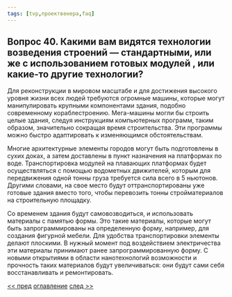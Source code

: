 ```yaml
---
tags: [tvp,проектвенера,faq]
---
```

## Вопрос 40. Какими вам видятся технологии возведения строений — стандартными, или же с использованием готовых модулей , или какие-то другие технологии?

Для реконструкции в мировом масштабе и для достижения высокого уровня жизни всех людей требуются огромные машины, которые могут манипулировать крупными компонентами здания, подобно современному кораблестроению. Мега-машины могли бы строить целые здания, следуя инструкциям компьютерных программ, таким образом, значительно сокращая время строительства. Эти программы можно быстро адаптировать к изменяющимся обстоятельствам.

Многие архитектурные элементы городов могут быть подготовлены в сухих доках, а затем доставлены в пункт назначения на платформах по воде. Транспортировка модулей на плавающих платформах будет осуществляться с помощью водометных движителей, которым для передвижения одной тонны груза требуется сила всего в 5 ньютонов. Другими словами, на свое место будут оттранспортированы уже готовые здания вместо того, чтобы перевозить тонны стройматериалов на строительную площадку.

Со временем здания будут самовозводиться, и использовать материалы с памятью формы. Это такие материалы, которые могут быть запрограммированы на определенную форму, например, для создания фигурной мебели. Для удобства транспортировки элементы делают плоскими. В нужный момент под воздействием электричества эти материалы принимают ранее запрограммированную форму. С новыми открытиями в области нанотехнологий возможности и прочность таких материалов будут увеличиваться: они будут сами себя восстанавливать и ремонтировать.

[<< пред](%D0%92%D0%BE%D0%BF%D1%80%D0%BE%D1%81%2039.%20%D0%9A%D0%B0%D0%BA%D0%B8%D0%B5%20%D0%BD%D0%B0%D1%83%D1%87%D0%BD%D1%8B%D0%B5%20%D1%80%D0%B0%D0%B7%D1%80%D0%B0%D0%B1%D0%BE%D1%82%D0%BA%D0%B8%20(%D0%BC%D0%B0%D1%82%D0%B5%D1%80%D0%B8%D0%B0%D0%BB%D1%8B,%20%D1%82%D0%B5%D1%85%D0%BD%D0%BE%D0%BB%D0%BE%D0%B3%D0%B8%D0%B8)%20%D0%BD%D0%B5%D0%BE%D0%B1%D1%85%D0%BE%D0%B4%D0%B8%D0%BC%D1%8B%20%D0%B4%D0%BB%D1%8F%20%D1%80%D0%B5%D0%B0%D0%BB%D0%B8%D0%B7%D0%B0%D1%86%D0%B8%D0%B8%20%D0%BF%D1%80%D0%BE%D0%B5%D0%BA%D1%82%D0%B0.md) [оглавление](FAQ%20%D0%BF%D0%BE%20%D0%BF%D1%80%D0%BE%D0%B5%D0%BA%D1%82%D1%83%20%C2%AB%D0%92%D0%B5%D0%BD%D0%B5%D1%80%D0%B0%C2%BB.md) [след >>](%D0%92%D0%BE%D0%BF%D1%80%D0%BE%D1%81%2041.%20%D0%9F%D1%80%D0%BE%D0%B2%D0%BE%D0%B4%D0%B8%D0%BB%D0%B8%20%D0%BB%D0%B8%20%D0%92%D1%8B%20%D0%BF%D1%80%D0%B5%D0%B4%D0%B2%D0%B0%D1%80%D0%B8%D1%82%D0%B5%D0%BB%D1%8C%D0%BD%D1%83%D1%8E%20%D0%BE%D1%86%D0%B5%D0%BD%D0%BA%D1%83%20%D1%81%D1%82%D0%BE%D0%B8%D0%BC%D0%BE%D1%81%D1%82%D0%B8%20%D1%82%D0%B0%D0%BA%D0%BE%D0%B3%D0%BE%20%D0%BA%D0%BE%D0%BC%D0%BF%D0%BB%D0%B5%D0%BA%D1%81%D0%B0%20%D0%9E%D0%BD%20%D0%B4%D0%B5%D1%88%D0%B5%D0%B2%D0%BB%D0%B5%20%D0%B8%D0%BB%D0%B8%20%D0%B4%D0%BE%D1%80%D0%BE%D0%B6%D0%B5%20%D1%81%D0%BE%D0%B2%D1%80%D0%B5%D0%BC%D0%B5%D0%BD%D0%BD%D0%BE%D0%B3%D0%BE%20%D0%B3%D0%BE%D1%80%D0%BE%D0%B4%D0%B0.md)
